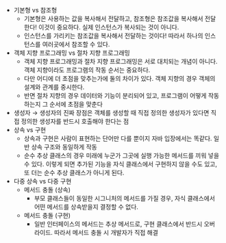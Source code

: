- 기본형 vs 참조형
  - 기본형은 사용하는 값을 복사해서 전달하고, 참조형은 참조값을 복사해서 전달한다! 이것이 중요하다. 실제 인스턴스가 복사되는 것이 아니다.
  - 인스턴스를 가리키는 참조값을 복사해서 전달하는 것이다! 따라서 하나의 인스턴스를 여러곳에서 참조할 수 있다.
- 객체 지향 프로그래밍 vs 절차 지향 프로그래밍
  - 객체 지향 프로그래밍과 절차 지향 프로그래밍은 서로 대치되는 개념이 아니다. 객체 지향이라도 프로그램의 작동 순서는 중요하다.
  - 다만 어디에 더 초점을 맞추는가에 둘의 차이가 있다. 객체 지향의 경우 객체의 설계와 관계를 중시한다.
  - 반면 절차 지향의 경우 데이터와 기능이 분리되어 있고, 프로그램이 어떻게 작동하는지 그 순서에 초점을 맞춘다
- 생성자 → 생성자의 진짜 장점은 객체를 생성할 때 직접 정의한 생성자가 있다면 직접 정의한 생성자를 반드시 호출해야 한다는 점
- 상속 vs 구현
  - 상속과 구현은 사람이 표현하는 단어만 다를 뿐이지 자바 입장에서는 똑같다. 일반 상속 구조와 동일하게 작동
  - 순수 추상 클래스의 경우 미래에 누군가 그곳에 실행 가능한 메서드를 끼워 넣을 수 있다. 이렇게 되면 추가된 기능을 자식 클래스에서 구현하지 않을 수도 있고, 또 더는 순수 추상 클래스가 아니게 된다.
- 다중 상속 vs 다중 구현
  - 메서드 충돌 (상속)
    - 부모 클래스들이 동일한 시그니처의 메서드를 가질 경우, 자식 클래스에서 어떤 메서드를 상속받을지 결정할 수 없다.
  - 메서드 충돌 (구현)
    - 일반 인터페이스의 메서드는 추상 메서드로, 구현 클래스에서 반드시 오버라이드. 따라서 메서드 충돌 시 개발자가 직접 해결